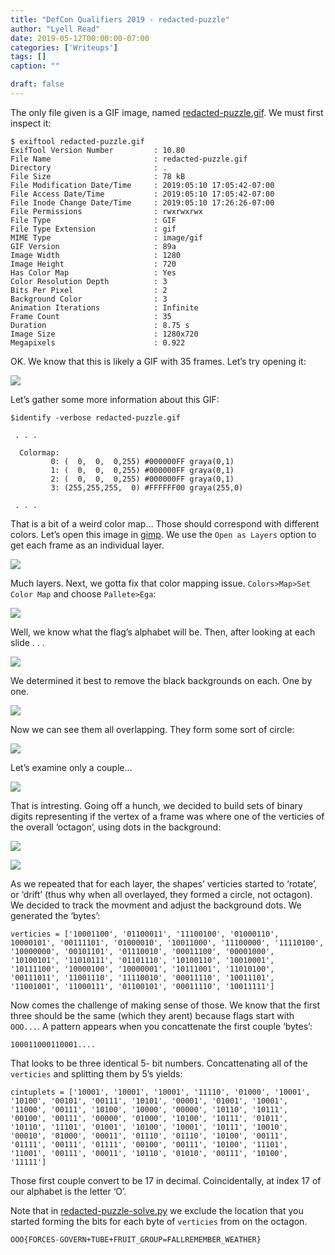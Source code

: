 ```yaml
---
title: "DefCon Qualifiers 2019 - redacted-puzzle"
author: "Lyell Read"
date: 2019-05-12T00:00:00-07:00
categories: ['Writeups']
tags: []
caption: ""

draft: false
---
```


The only file given is a GIF image, named [redacted-puzzle.gif](redacted-puzzle.gif). We must first inspect it:

```
$ exiftool redacted-puzzle.gif
ExifTool Version Number         : 10.80
File Name                       : redacted-puzzle.gif
Directory                       : .
File Size                       : 78 kB
File Modification Date/Time     : 2019:05:10 17:05:42-07:00
File Access Date/Time           : 2019:05:10 17:05:42-07:00
File Inode Change Date/Time     : 2019:05:10 17:26:26-07:00
File Permissions                : rwxrwxrwx
File Type                       : GIF
File Type Extension             : gif
MIME Type                       : image/gif
GIF Version                     : 89a
Image Width                     : 1280
Image Height                    : 720
Has Color Map                   : Yes
Color Resolution Depth          : 3
Bits Per Pixel                  : 2
Background Color                : 3
Animation Iterations            : Infinite
Frame Count                     : 35
Duration                        : 8.75 s
Image Size                      : 1280x720
Megapixels                      : 0.922
```

OK. We know that this is likely a GIF with 35 frames. Let’s try opening it:

![](/static/blog/defcon-qualifiers-2019-redacted-puzzle-1.jpg)

Let’s gather some more information about this GIF:

```
$identify -verbose redacted-puzzle.gif

 . . .

  Colormap:
         0: (  0,  0,  0,255) #000000FF graya(0,1)
         1: (  0,  0,  0,255) #000000FF graya(0,1)
         2: (  0,  0,  0,255) #000000FF graya(0,1)
         3: (255,255,255,  0) #FFFFFF00 graya(255,0)

 . . . 
```

That is a bit of a weird color map… Those should correspond with different colors. Let’s open this image in [gimp](https://www.gimp.org/). We use the `Open as Layers` option to get each frame as an individual layer.

![](/static/blog/defcon-qualifiers-2019-redacted-puzzle-2.jpg)

Much layers. Next, we gotta fix that color mapping issue. `Colors>Map>Set Color Map` and choose `Pallete>Ega`:

![](/static/blog/defcon-qualifiers-2019-redacted-puzzle-3.jpg)

Well, we know what the flag’s alphabet will be. Then, after looking at each slide . . . 

![](/static/blog/defcon-qualifiers-2019-redacted-puzzle-4.jpg)

We determined it best to remove the black backgrounds on each. One by one.

![](/static/blog/defcon-qualifiers-2019-redacted-puzzle-5.jpg)

Now we can see them all overlapping. They form some sort of circle:

![](/static/blog/defcon-qualifiers-2019-redacted-puzzle-6.jpg)

Let’s examine only a couple…

![](/static/blog/defcon-qualifiers-2019-redacted-puzzle-7.jpg)

That is intresting. Going off a hunch, we decided to build sets of binary digits representing if the vertex of a frame was where one of the verticies of the overall ‘octagon’, using dots in the background:

![](/static/blog/defcon-qualifiers-2019-redacted-puzzle-8.jpg)

![](/static/blog/defcon-qualifiers-2019-redacted-puzzle-9.jpg)

As we repeated that for each layer, the shapes’ verticies started to ‘rotate’, or ‘drift’ (thus why when all overlayed, they formed a circle, not octagon). We decided to track the movment and adjust the background dots. We generated the ‘bytes’:

```
verticies = ['10001100', '01100011', '11100100', '01000110', 10000101', '00111101', '01000010', '10011000', '11100000', '11110100', '10000000', '00101101', '01110010', '00011100', '00001000', '10100101', '11010111', '01101110', '10100110', '10010001', '10111100', '10000100', '10000001', '10111001', '11010100', '00111011', '11001110', '11110010', '00011110', '10011101', '11001001', '11000111', '01100101', '00011110', '10011111']
```

Now comes the challenge of making sense of those. We know that the first three should be the same (which they arent) because flags start with `OOO...`. A pattern appears when you concattenate the first couple ‘bytes’:

```
100011000110001....
```

That looks to be three identical 5- bit numbers. Concattenating all of the `verticies` and splitting them by 5’s yields:

```
cintuplets = ['10001', '10001', '10001', '11110', '01000', '10001', '10100', '00101', '00111', '10101', '00001', '01001', '10001', '11000', '00111', '10100', '10000', '00000', '10110', '10111', '00100', '00111', '00000', '01000', '10100', '10111', '01011', '10110', '11101', '01001', '10100', '10001', '10111', '10010', '00010', '01000', '00011', '01110', '01110', '10100', '00111', '01111', '00111', '01111', '00100', '00111', '10100', '11101', '11001', '00111', '00011', '10110', '01010', '00111', '10100', '11111']
```

Those first couple convert to be 17 in decimal. Coincidentally, at index 17 of our alphabet is the letter ‘O’.

Note that in [redacted-puzzle-solve.py](https://github.com/lyellread/ctf-writeups/blob/master/defcon-qualifiers-2019/redacted-puzzle-writeup/redacted-puzzle-solve.py) we exclude the location that you started forming the bits for each byte of `verticies` from on the octagon.

```
OOO{FORCES-GOVERN+TUBE+FRUIT_GROUP=FALLREMEMBER_WEATHER}
```
